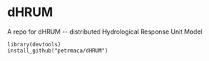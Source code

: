 # dHRUM
A repo for dHRUM  -- distributed Hydrological Response Unit Model


```{r} 
library(devtools)
install_github("petrmaca/dHRUM")
``` 
